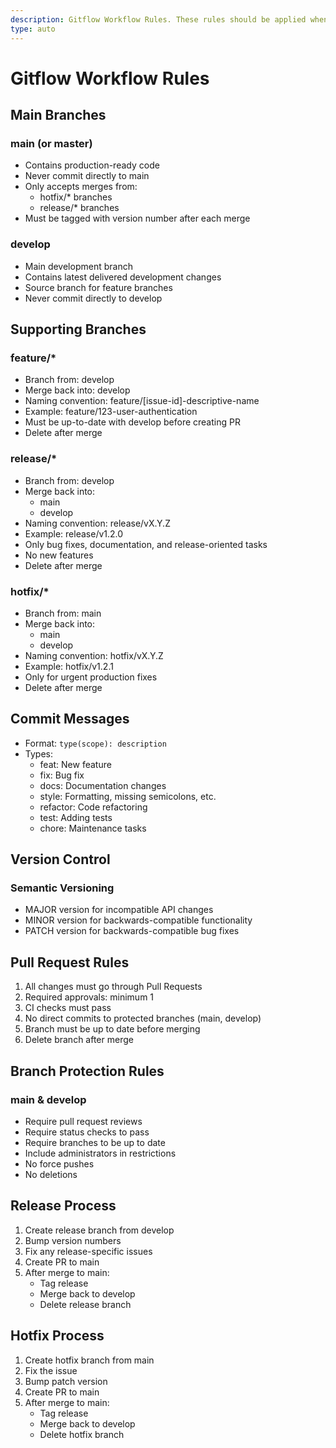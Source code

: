 ```yaml
---
description: Gitflow Workflow Rules. These rules should be applied when performing git operations.
type: auto
---
```

# Gitflow Workflow Rules

## Main Branches

### main (or master)
- Contains production-ready code
- Never commit directly to main
- Only accepts merges from:
  - hotfix/* branches
  - release/* branches
- Must be tagged with version number after each merge

### develop
- Main development branch
- Contains latest delivered development changes
- Source branch for feature branches
- Never commit directly to develop

## Supporting Branches

### feature/*
- Branch from: develop
- Merge back into: develop
- Naming convention: feature/[issue-id]-descriptive-name
- Example: feature/123-user-authentication
- Must be up-to-date with develop before creating PR
- Delete after merge

### release/*
- Branch from: develop
- Merge back into:
  - main
  - develop
- Naming convention: release/vX.Y.Z
- Example: release/v1.2.0
- Only bug fixes, documentation, and release-oriented tasks
- No new features
- Delete after merge

### hotfix/*
- Branch from: main
- Merge back into:
  - main
  - develop
- Naming convention: hotfix/vX.Y.Z
- Example: hotfix/v1.2.1
- Only for urgent production fixes
- Delete after merge

## Commit Messages

- Format: `type(scope): description`
- Types:
  - feat: New feature
  - fix: Bug fix
  - docs: Documentation changes
  - style: Formatting, missing semicolons, etc.
  - refactor: Code refactoring
  - test: Adding tests
  - chore: Maintenance tasks

## Version Control

### Semantic Versioning
- MAJOR version for incompatible API changes
- MINOR version for backwards-compatible functionality
- PATCH version for backwards-compatible bug fixes

## Pull Request Rules

1. All changes must go through Pull Requests
2. Required approvals: minimum 1
3. CI checks must pass
4. No direct commits to protected branches (main, develop)
5. Branch must be up to date before merging
6. Delete branch after merge

## Branch Protection Rules

### main & develop
- Require pull request reviews
- Require status checks to pass
- Require branches to be up to date
- Include administrators in restrictions
- No force pushes
- No deletions

## Release Process

1. Create release branch from develop
2. Bump version numbers
3. Fix any release-specific issues
4. Create PR to main
5. After merge to main:
   - Tag release
   - Merge back to develop
   - Delete release branch

## Hotfix Process

1. Create hotfix branch from main
2. Fix the issue
3. Bump patch version
4. Create PR to main
5. After merge to main:
   - Tag release
   - Merge back to develop
   - Delete hotfix branch
